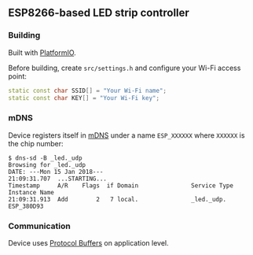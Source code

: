 ## ESP8266-based LED strip controller

### Building

Built with [PlatformIO](http://platformio.org/).

Before building, create `src/settings.h` and configure your Wi-Fi access point:

```cpp
static const char SSID[] = "Your Wi-Fi name";
static const char KEY[] = "Your Wi-Fi key";
```

### mDNS

Device registers itself in [mDNS](https://en.wikipedia.org/wiki/Multicast_DNS) under a name `ESP_XXXXXX` where `XXXXXX` is the chip number:

```
$ dns-sd -B _led._udp
Browsing for _led._udp
DATE: ---Mon 15 Jan 2018---
21:09:31.707  ...STARTING...
Timestamp     A/R    Flags  if Domain               Service Type         Instance Name
21:09:31.913  Add        2   7 local.               _led._udp.           ESP_380D93
```

### Communication

Device uses [Protocol Buffers](https://developers.google.com/protocol-buffers/) on application level.
